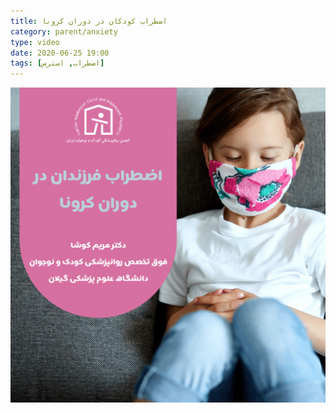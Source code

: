 ```yaml
---
title: اضطراب کودکان در دوران کرونا
category: parent/anxiety
type: video
date: 2020-06-25 19:00
tags: [اضطراب, استرس]
---
```


[![](../../static/images/koosha-anxiety-cover.png)](../../static/videos/koosha-anxiety.mp4)
